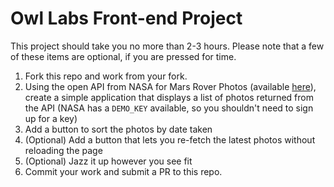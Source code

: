 # Owl Labs Front-end Project

This project should take you no more than 2-3 hours. Please note that a few of these items are optional, if you are pressed for time.

1. Fork this repo and work from your fork.
2. Using the open API from NASA for Mars Rover Photos (available [here](https://api.nasa.gov/)), create a simple application that displays a list of photos returned from the API (NASA has a `DEMO_KEY` available, so you shouldn't need to sign up for a key) 
3. Add a button to sort the photos by date taken
4. (Optional) Add a button that lets you re-fetch the latest photos without reloading the page
5. (Optional) Jazz it up however you see fit
6. Commit your work and submit a PR to this repo.
